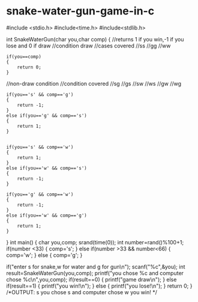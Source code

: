 # snake-water-gun-game-in-c
#include <stdio.h>
#include<time.h>
#include<stdlib.h>

int SnakeWaterGun(char you,char comp)
{
//returns 1 if you win,-1 if you lose and 0 if draw
//condition draw
//cases covered
//ss
//gg
//ww

    if(you==comp)
    {
        return 0;
    }
    
    
  //non-draw condition
  //condition covered
  //sg
  //gs
  //sw
  //ws
  //gw
  //wg
  
    if(you=='s' && comp=='g')
    {
        return -1;
    }
    else if(you=='g' && comp=='s')
    {
        return 1;
    }
    
    
    if(you=='s' && comp=='w')
    {
        return 1;
    }
    else if(you=='w' && comp=='s')
    {
        return -1;
    }
    
    if(you=='g' && comp=='w')
    {
        return -1;
    }
    else if(you=='w' && comp=='g')
    {
        return 1;
    }
}
int main() {
   char you,comp;
   srand(time(0));
   int number=rand()%100+1;
   if(number <33)
   {
       comp='s';
   }
   else if(number >33 && number<66)
   {
       comp='w';
   }
   else
   {
       comp='g';
   }
    
   if("enter s for snake,w for water and g for gun\n");
   scanf("%c",&you);
   int result=SnakeWaterGun(you,comp);
   printf("you chose %c and computer chose %c\n",you,comp);
   if(result==0)
   {
       printf("game draw\n");
   }
   else if(result==1)
   {
       printf("you win!\n");
   }
   else
   {
       printf("you lose!\n");
   }
    return 0;
}
/*OUTPUT:
s
you chose s and computer chose w
you win!
*/
